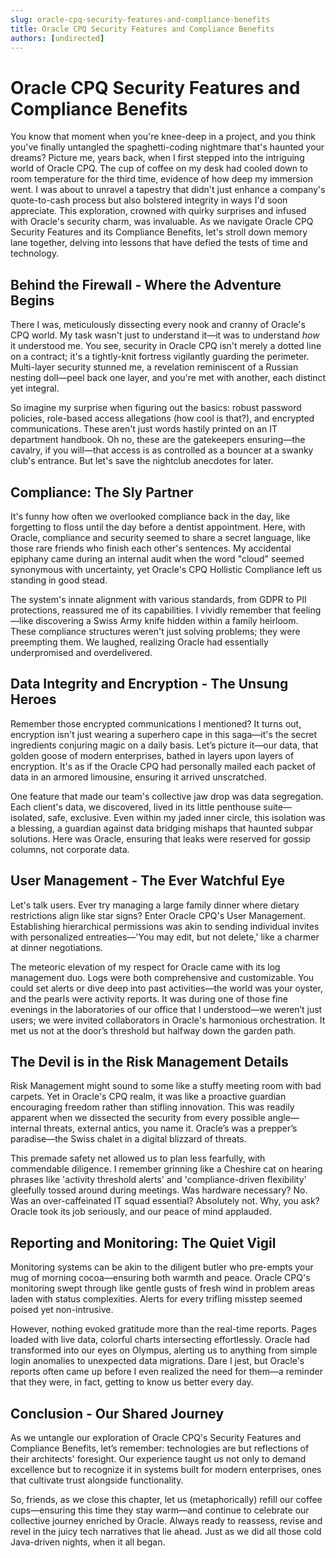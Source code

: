 ```yaml
---
slug: oracle-cpq-security-features-and-compliance-benefits
title: Oracle CPQ Security Features and Compliance Benefits
authors: [undirected]
---
```



# Oracle CPQ Security Features and Compliance Benefits

You know that moment when you're knee-deep in a project, and you think you've finally untangled the spaghetti-coding nightmare that's haunted your dreams? Picture me, years back, when I first stepped into the intriguing world of Oracle CPQ. The cup of coffee on my desk had cooled down to room temperature for the third time, evidence of how deep my immersion went. I was about to unravel a tapestry that didn't just enhance a company's quote-to-cash process but also bolstered integrity in ways I'd soon appreciate. This exploration, crowned with quirky surprises and infused with Oracle's security charm, was invaluable. As we navigate Oracle CPQ Security Features and its Compliance Benefits, let's stroll down memory lane together, delving into lessons that have defied the tests of time and technology.

## Behind the Firewall - Where the Adventure Begins

There I was, meticulously dissecting every nook and cranny of Oracle's CPQ world. My task wasn't just to understand it—it was to understand *how* it understood me. You see, security in Oracle CPQ isn't merely a dotted line on a contract; it's a tightly-knit fortress vigilantly guarding the perimeter. Multi-layer security stunned me, a revelation reminiscent of a Russian nesting doll—peel back one layer, and you're met with another, each distinct yet integral.

So imagine my surprise when figuring out the basics: robust password policies, role-based access allegations (how cool is that?), and encrypted communications. These aren't just words hastily printed on an IT department handbook. Oh no, these are the gatekeepers ensuring—the cavalry, if you will—that access is as controlled as a bouncer at a swanky club's entrance. But let's save the nightclub anecdotes for later.

## Compliance: The Sly Partner

It's funny how often we overlooked compliance back in the day, like forgetting to floss until the day before a dentist appointment. Here, with Oracle, compliance and security seemed to share a secret language, like those rare friends who finish each other's sentences. My accidental epiphany came during an internal audit when the word "cloud" seemed synonymous with uncertainty, yet Oracle's CPQ Hollistic Compliance left us standing in good stead.

The system's innate alignment with various standards, from GDPR to PII protections, reassured me of its capabilities. I vividly remember that feeling—like discovering a Swiss Army knife hidden within a family heirloom. These compliance structures weren't just solving problems; they were preempting them. We laughed, realizing Oracle had essentially underpromised and overdelivered.

## Data Integrity and Encryption - The Unsung Heroes

Remember those encrypted communications I mentioned? It turns out, encryption isn't just wearing a superhero cape in this saga—it's the secret ingredients conjuring magic on a daily basis. Let’s picture it—our data, that golden goose of modern enterprises, bathed in layers upon layers of encryption. It's as if the Oracle CPQ had personally mailed each packet of data in an armored limousine, ensuring it arrived unscratched.

One feature that made our team's collective jaw drop was data segregation. Each client's data, we discovered, lived in its little penthouse suite—isolated, safe, exclusive. Even within my jaded inner circle, this isolation was a blessing, a guardian against data bridging mishaps that haunted subpar solutions. Here was Oracle, ensuring that leaks were reserved for gossip columns, not corporate data.

## User Management - The Ever Watchful Eye

Let's talk users. Ever try managing a large family dinner where dietary restrictions align like star signs? Enter Oracle CPQ's User Management. Establishing hierarchical permissions was akin to sending individual invites with personalized entreaties—'You may edit, but not delete,' like a charmer at dinner negotiations.

The meteoric elevation of my respect for Oracle came with its log management duo. Logs were both comprehensive and customizable. You could set alerts or dive deep into past activities—the world was your oyster, and the pearls were activity reports. It was during one of those fine evenings in the laboratories of our office that I understood—we weren’t just users; we were invited collaborators in Oracle's harmonious orchestration. It met us not at the door’s threshold but halfway down the garden path.

## The Devil is in the Risk Management Details

Risk Management might sound to some like a stuffy meeting room with bad carpets. Yet in Oracle's CPQ realm, it was like a proactive guardian encouraging freedom rather than stifling innovation. This was readily apparent when we dissected the security from every possible angle—internal threats, external antics, you name it. Oracle’s was a prepper’s paradise—the Swiss chalet in a digital blizzard of threats.

This premade safety net allowed us to plan less fearfully, with commendable diligence. I remember grinning like a Cheshire cat on hearing phrases like 'activity threshold alerts' and 'compliance-driven flexibility' gleefully tossed around during meetings. Was hardware necessary? No. Was an over-caffeinated IT squad essential? Absolutely not. Why, you ask? Oracle took its job seriously, and our peace of mind applauded.

## Reporting and Monitoring: The Quiet Vigil

Monitoring systems can be akin to the diligent butler who pre-empts your mug of morning cocoa—ensuring both warmth and peace. Oracle CPQ's monitoring swept through like gentle gusts of fresh wind in problem areas laden with status complexities. Alerts for every trifling misstep seemed poised yet non-intrusive.

However, nothing evoked gratitude more than the real-time reports. Pages loaded with live data, colorful charts intersecting effortlessly. Oracle had transformed into our eyes on Olympus, alerting us to anything from simple login anomalies to unexpected data migrations. Dare I jest, but Oracle's reports often came up before I even realized the need for them—a reminder that they were, in fact, getting to know us better every day.

## Conclusion - Our Shared Journey

As we untangle our exploration of Oracle CPQ's Security Features and Compliance Benefits, let’s remember: technologies are but reflections of their architects' foresight. Our experience taught us not only to demand excellence but to recognize it in systems built for modern enterprises, ones that cultivate trust alongside functionality.

So, friends, as we close this chapter, let us (metaphorically) refill our coffee cups—ensuring this time they stay warm—and continue to celebrate our collective journey enriched by Oracle. Always ready to reassess, revise and revel in the juicy tech narratives that lie ahead. Just as we did all those cold Java-driven nights, when it all began.

```
